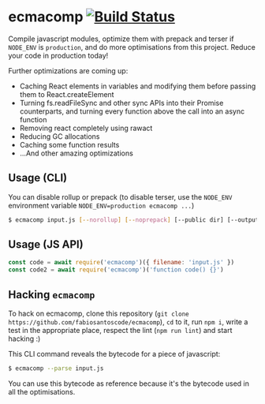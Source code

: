 # ecmacomp [![Build Status](https://travis-ci.org/fabiosantoscode/ecmacomp.svg?branch=master)](https://travis-ci.org/fabiosantoscode/ecmacomp)

Compile javascript modules, optimize them with prepack and terser if `NODE_ENV` is `production`, and do more optimisations from this project. Reduce your code in production today!

Further optimizations are coming up:

 - Caching React elements in variables and modifying them before passing them to React.createElement
 - Turning fs.readFileSync and other sync APIs into their Promise counterparts, and turning every function above the call into an async function
 - Removing react completely using rawact
 - Reducing GC allocations
 - Caching some function results
 - ...And other amazing optimizations

## Usage (CLI)

You can disable rollup or prepack (to disable terser, use the `NODE_ENV` environment variable `NODE_ENV=production ecmacomp ...`)
```bash
$ ecmacomp input.js [--norollup] [--noprepack] [--public dir] [--output file]
```

## Usage (JS API)

```javascript
const code = await require('ecmacomp')({ filename: 'input.js' })
const code2 = await require('ecmacomp')('function code() {}')
```

## Hacking `ecmacomp`

To hack on ecmacomp, clone this repository (`git clone https://github.com/fabiosantoscode/ecmacomp`), `cd` to it, run `npm i`, write a test in the appropriate place, respect the lint (`npm run lint`) and start hacking :)

This CLI command reveals the bytecode for a piece of javascript:

```bash
$ ecmacomp --parse input.js
```

You can use this bytecode as reference because it's the bytecode used in all the optimisations.
